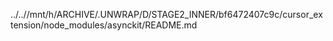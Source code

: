 ../..//mnt/h/ARCHIVE/.UNWRAP/D/STAGE2_INNER/bf6472407c9c/cursor_extension/node_modules/asynckit/README.md